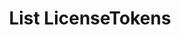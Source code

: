 ---
title: List LicenseTokens
excerpt: Retrieve a paginated, filtered list of LicenseTokens
api:
  file: story-protocol-api-reference.json
  operationId: post_api-v1-licenses-tokens
deprecated: false
hidden: false
metadata:
  title: ''
  description: ''
  robots: index
next:
  description: ''
---